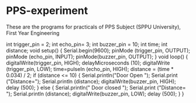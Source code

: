 # PPS-experiment

These are the programs for practicals of 
PPS Subject (SPPU University),
First Year Engineering


int trigger_pin = 2;
int echo_pin= 3;
int buzzer_pin = 10;
int time;
 int distance; 
void setup()
{
Serial.begin(9600);
 pinMode (trigger_pin, OUTPUT); 
pinMode (echo_pin, INPUT);
pinMode(buzzer_pin, OUTPUT); 
}
void loop()
{
digitalWrite(trigger_pin, HIGH);
 delayMicroseconds (10); 
digitalWrite (trigger_pin, LOW);
time=pulseIn (echo_pin, HIGH); 
distance = (time * 0.034) / 2; 
if (distance <= 10)
{
Serial.println("Door Open "); 
Serial.print ("Distance="); 
Serial.println (distance); 
digitalWrite(buzzer_pin, HIGH); 
delay (500);
}
else {
 Serial.println(" Door closed "); 
Serial.print ("Distance= "); 
Serial.println (distance); 
digitalWrite(buzzer_pin, LOW); 
delay (500);
}
}

